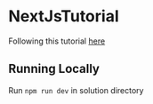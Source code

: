 # NextJsTutorial

Following this tutorial [here](https://nextjs.org/learn/basics/create-nextjs-app/setup)

## Running Locally

Run `npm run dev` in solution directory
